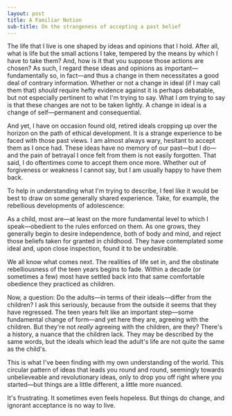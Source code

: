 ```yaml
---
layout: post
title: A Familiar Notion
sub-title: On the strangeness of accepting a past belief 
---
```


The life that I live is one shaped by ideas and opinions that I hold. After all, what is life but the small actions I take, tempered by the means by which I have to take them? And, how is it that you suppose those actions are chosen? As such, I regard these ideas and opinions as important&mdash;fundamentally so, in fact&mdash;and thus a change in them necessitates a good deal of contrary information. Whether or not a change in ideal (if I may call them that) *should* require hefty evidence against it is perhaps debatable, but not especially pertinent to what I'm trying to say. What I *am* trying to say is that these changes are not to be taken lightly. A change in ideal is a change of self&mdash;permanent and consequential.

And yet, I have on occasion found old, retired ideals cropping up over the horizon on the path of ethical development. It is a strange experience to be faced with those past views. I am almost always wary, hesitant to accept them as I once had. These ideas have no memory of our past&mdash;but I do&mdash;and the pain of betrayal I once felt from them is not easily forgotten. That said, I do oftentimes come to accept them once more. Whether out of forgiveness or weakness I cannot say, but I am usually happy to have them back.

To help in understanding what I'm trying to describe, I feel like it would be best to draw on some generally shared experience. Take, for example, the rebellious developments of adolescence:

As a child, most are&mdash;at least on the more fundamental level to which I speak&mdash;obedient to the rules enforced on them. As one grows, they generally begin to desire independence, both of body and mind, and reject those beliefs taken for granted in childhood. They have contemplated some ideal and, upon close inspection, found it to be undesirable. 

We all know what comes next. The realities of life set in, and the obstinate rebelliousness of the teen years begins to fade. Within a decade (or sometimes a few) most have settled back into that same comfortable obedience they practiced as children. 

Now, a question: Do the adults&mdash;in terms of their ideals&mdash;differ from the children? I ask this seriously, because from the outside it seems that they have regressed. The teen years felt like an important step&mdash;some fundamental change of form&mdash;and yet here they are, agreeing with the children. But they're not *really* agreeing with the children, are they? There's a history, a nuance that the children lack. They may be described by the same words, but the ideals which lead the adult's life are not quite the same as the child's.

This is what I've been finding with my own understanding of the world. This circular pattern of ideas that leads you round and round, seemingly towards unbelieveable and revolutionary ideas, only to drop you off right where you started&mdash;but things are a little different, a little more nuanced.

It's frustrating. It sometimes even feels hopeless. But things do change, and ignorant acceptance is no way to live.

